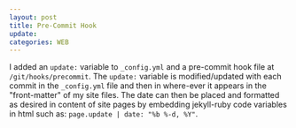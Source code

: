 ```yaml
---
layout: post
title: Pre-Commit Hook
update:
categories: WEB
---
```


I added an ```update:``` variable to ```_config.yml``` and a pre-commit hook file at ```/git/hooks/precommit```. The ```update:``` variable is modified/updated with each commit in the ```_config.yml``` file and then in where-ever it appears in the "front-matter" of my site files.
The date can then be placed and formatted as desired in content of site pages by embedding jekyll-ruby code variables  in html such as: ``` page.update | date: "%b %-d, %Y" ```.
